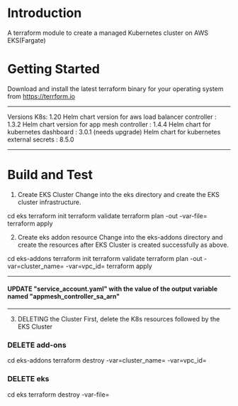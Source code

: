 # Introduction 
A terraform module to create a managed Kubernetes cluster on AWS EKS(Fargate)

# Getting Started
Download and install the latest terraform binary for your operating system from https://terrform.io

*******************************
Versions
K8s: 1.20
Helm chart version for aws load balancer controller : 1.3.2
Helm chart version for app mesh controller : 1.4.4
Helm chart for kubernetes dashboard : 3.0.1 (needs upgrade)
Helm chart for kubernetes external secrets : 8.5.0
*******************************

# Build and Test

1. Create EKS Cluster
Change into the eks directory and create the EKS cluster infrastructure.

cd eks
terraform init
terraform validate
terraform plan -out <FILENAME1> -var-file=<FILENAME>
terraform apply <FILENAME1>

2. Create eks addon resource
Change into the eks-addons directory and create the resources after EKS Cluster is created successfully as above.

cd eks-addons
terraform init
terraform validate
terraform plan -out <FILENAME2> -var=cluster_name=<CLUSTERNAME> -var=vpc_id=<VPCID> 
terraform apply <FILENAME2>

*******************************
####  UPDATE "service_account.yaml" with the value of the output variable named "appmesh_controller_sa_arn" 
*******************************

3. DELETING the Cluster
First, delete the K8s resources followed by the EKS Cluster

### DELETE add-ons
cd eks-addons
terraform destroy -var=cluster_name=<CLUSTERNAME> -var=vpc_id=<VPCID> 

### DELETE eks
cd eks
terraform destroy -var-file=<FILENAME>

